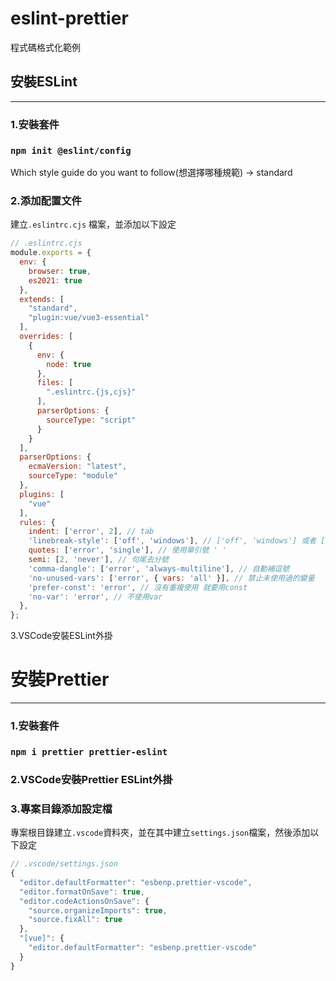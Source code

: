 # eslint-prettier
程式碼格式化範例

## 安裝ESLint
---
### 1.安裝套件
### `npm init @eslint/config`
Which style guide do you want to follow(想選擇哪種規範) → standard

### 2.添加配置文件
建立`.eslintrc.cjs` 檔案，並添加以下設定
```jsx
// .eslintrc.cjs
module.exports = {
  env: {
    browser: true,
    es2021: true
  },
  extends: [
    "standard",
    "plugin:vue/vue3-essential"
  ],
  overrides: [
    {
      env: {
        node: true
      },
      files: [
        ".eslintrc.{js,cjs}"
      ],
      parserOptions: {
        sourceType: "script"
      }
    }
  ],
  parserOptions: {
    ecmaVersion: "latest",
    sourceType: "module"
  },
  plugins: [
    "vue"
  ],
  rules: {
    indent: ['error', 2], // tab
    'linebreak-style': ['off', 'windows'], // ['off', 'windows'] 或者 ['error', 'windows']    
    quotes: ['error', 'single'], // 使用單引號 ' '
    semi: [2, 'never'], // 句尾去分號
    'comma-dangle': ['error', 'always-multiline'], // 自動補逗號
    'no-unused-vars': ['error', { vars: 'all' }], // 禁止未使用過的變量
    'prefer-const': 'error', // 沒有重複使用 就要用const
    'no-var': 'error', // 不使用var
  },
};
```

3.VSCode安裝ESLint外掛

# 安裝Prettier
---
### 1.安裝套件
### `npm i prettier prettier-eslint`

### 2.VSCode安裝Prettier ESLint外掛

### 3.專案目錄添加設定檔
專案根目錄建立`.vscode`資料夾，並在其中建立`settings.json`檔案，然後添加以下設定
```jsx
// .vscode/settings.json
{
  "editor.defaultFormatter": "esbenp.prettier-vscode",
  "editor.formatOnSave": true,
  "editor.codeActionsOnSave": {
    "source.organizeImports": true,
    "source.fixAll": true
  },
  "[vue]": {
    "editor.defaultFormatter": "esbenp.prettier-vscode"
  }
}
```
